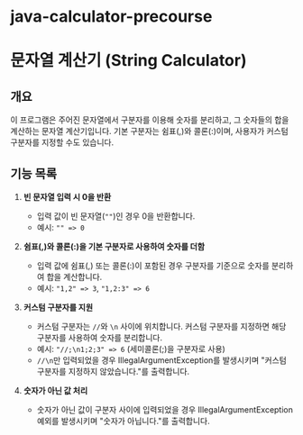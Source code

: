 # java-calculator-precourse


# 문자열 계산기 (String Calculator)

## 개요
이 프로그램은 주어진 문자열에서 구분자를 이용해 숫자를 분리하고, 그 숫자들의 합을 계산하는 문자열 계산기입니다. 기본 구분자는 쉼표(,)와 콜론(:)이며, 사용자가 커스텀 구분자를 지정할 수도 있습니다.

## 기능 목록
1. **빈 문자열 입력 시 0을 반환**
    - 입력 값이 빈 문자열(`""`)인 경우 0을 반환합니다.
    - 예시: `"" => 0`

2. **쉼표(,)와 콜론(:)을 기본 구분자로 사용하여 숫자를 더함**
    - 입력 값에 쉼표(,) 또는 콜론(:)이 포함된 경우 구분자를 기준으로 숫자를 분리하여 합을 계산합니다.
    - 예시: `"1,2" => 3`, `"1,2:3" => 6`

3. **커스텀 구분자를 지원**
    - 커스텀 구분자는 `//`와 `\n` 사이에 위치합니다. 커스텀 구분자를 지정하면 해당 구분자를 사용하여 숫자를 분리합니다.
    - 예시: `"//;\n1;2;3" => 6` (세미콜론(;)을 구분자로 사용)
    - `//\n`만 입력되었을 경우 IllegalArgumentException를 발생시키며 "커스텀 구분자를 지정하지 않았습니다."를 출력합니다.

4. **숫자가 아닌 값 처리**
    - 숫자가 아닌 값이 구분자 사이에 입력되었을 경우 IllegalArgumentException 예외를 발생시키며 "숫자가 아닙니다."를 출력합니다.
